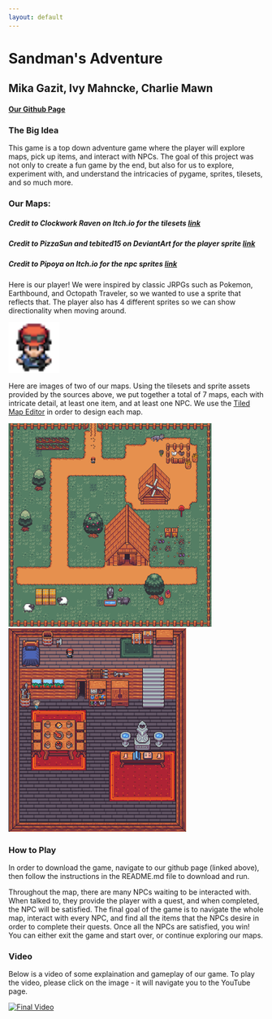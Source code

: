 ```yaml
---
layout: default
---
```


# Sandman's Adventure
## Mika Gazit, Ivy Mahncke, Charlie Mawn
#### [Our Github Page](https://github.com/olincollege/top-down-dungeon-crawler)


### The Big Idea
This game is a top down adventure game where the player will explore maps, pick up items, and interact with NPCs. The goal of this project was not only to create a fun game by the end, but also for us to explore, experiment with, and understand the intricacies of pygame, sprites, tilesets, and so much more. 


### Our Maps:
##### Credit to Clockwork Raven on Itch.io for the tilesets [link](https://itch.io/s/87673/raven-fantasy-tilesets-full-collection)
##### Credit to PizzaSun and tebited15 on DeviantArt for the player sprite [link](https://www.deviantart.com/pizzasun/art/Pokemon-XY-Male-Trainer-Gen-IV-Style-698428061)
##### Credit to Pipoya on Itch.io for the npc sprites [link](https://pipoya.itch.io/pipoya-free-rpg-character-sprites-32x32)

Here is our player! We were inspired by classic JRPGs such as Pokemon, Earthbound, and Octopath Traveler, so we wanted to use a sprite that reflects that. The player also has 4 different sprites so we can show directionality when moving around. 

<img src="red_down_32.png" width="100" height="100">

Here are images of two of our maps. Using the tilesets and sprite assets provided by the sources above, we put together a total of 7 maps, each with intricate detail, at least one item, and at least one NPC. We use the [Tiled Map Editor](https://thorbjorn.itch.io/tiled) in order to design each map. 


<img src="Game_image_1.png" width="400" height="400"><img src="Game_image_2.png" width="350" height="400">


### How to Play
In order to download the game, navigate to our github page (linked above), then follow the instructions in the README.md file to download and run. 

Throughout the map, there are many NPCs waiting to be interacted with. When talked to, they provide the player with a quest, and when completed, the NPC will be satisfied. The final goal of the game is to navigate the whole map, interact with every NPC, and find all the items that the NPCs desire in order to complete their quests. Once all the NPCs are satisfied, you win! You can either exit the game and start over, or continue exploring our maps.

### Video
Below is a video of some explaination and gameplay of our game. To play the video, please click on the image - it will navigate you to the YouTube page. 

[![Final Video](https://img.youtube.com/vi/yKlaoD2vMbg/0.jpg)](https://www.youtube.com/watch?v=yKlaoD2vMbg)




